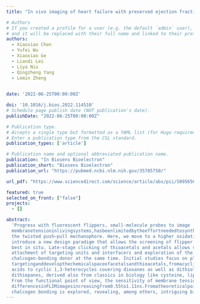 ```yaml
---
title: "In vivo imaging of heart failure with preserved ejection fraction by simultaneous monitoring of cardiac nitric oxide and glutathione using a three-channel fluorescent probe"

# Authors
# If you created a profile for a user (e.g. the default `admin` user), write the username (folder name) here
# and it will be replaced with their full name and linked to their profile.
authors:
  - Xiaoxiao Chen
  - Yufei Wu
  - Xiaoxiao Ge
  - Liandi Lei
  - Liya Niu
  - Qingzheng Yang
  - Lemin Zheng
 

date: '2022-06-25T00:00:00Z'

doi: '10.1016/j.bios.2022.114510'
# Schedule page publish date (NOT publication's date).
publishDate: "2022-06-25T00:00:00Z"

# Publication type.
# Accepts a single type but formatted as a YAML list (for Hugo requirements).
# Enter a publication type from the CSL standard.
publication_types: ['article']

# Publication name and optional abbreviated publication name.
publication: "In Biosens Bioelectron"
publication_short: "Biosens Bioelectron"
publication_url: "https://pubmed.ncbi.nlm.nih.gov/35785750/"

url_pdf: "https://www.sciencedirect.com/science/article/abs/pii/S0956566322005504?via%3Dihub"

featured: true
selected_on_front: ["false"]
projects:
  - []

abstract: 
  'Progress with fluorescent flippers, small-molecule probes to image
  membranetensioninlivingsystems,hasbeenlimitedbytheeffortneededtosynthesize
  the twisted push−pull mechanophore. Here, we move to a higher oxidation level to
  introduce a new design paradigm that allows the screening of flipper probes rapidly, at
  best in situ. Late-stage clicking of thioacetals and acetals allows simultaneous
  attachment of targeting units and interfacers and exploration of the critical
  chalcogen-bonding donor at the same time. Initial studies focus on plasma membrane
  targetinganddevelopthechemicalspaceofacetalsandthioacetals,fromacyclicamino
  acids to cyclic 1,3-heterocycles covering dioxanes as well as dithiolanes, dithianes, and
  dithiepanes, derived also from classics in biology like cysteine, lipoic acid, asparagusic acid, DTT, and epidithiodiketopiperazines.
  From the functional point of view, the sensitivity of membrane tension imaging in living cells could be doubled, with lifetime
  differencesinFLIMimagesincreasingfrom0.55to1.11ns.Fromatheoreticalpointofview,thecomplexityofmechanicallycoupled
  chalcogen bonding is explored, revealing, among others, intriguing bifurcated chalcogen bonds.'
---
```

